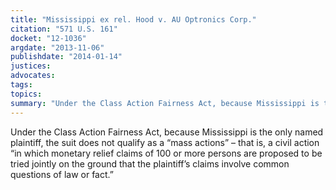```yaml
---
title: "Mississippi ex rel. Hood v. AU Optronics Corp."
citation: "571 U.S. 161"
docket: "12-1036"
argdate: "2013-11-06"
publishdate: "2014-01-14"
justices:
advocates:
tags:
topics:
summary: "Under the Class Action Fairness Act, because Mississippi is the only named plaintiff, the suit does not qualify as a “mass actions” – that is, a civil action “in which monetary relief claims of 100 or more persons are proposed to be tried jointly on the ground that the plaintiff’s claims involve common questions of law or fact.”"
---
```

Under the Class Action Fairness Act, because Mississippi is the only named plaintiff, the suit does not qualify as a “mass actions” – that is, a civil action “in which monetary relief claims of 100 or more persons are proposed to be tried jointly on the ground that the plaintiff’s claims involve common questions of law or fact.”

